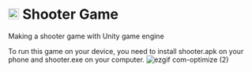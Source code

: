 # <img src="https://user-images.githubusercontent.com/103449830/234729212-150ee3e5-93d9-468f-9707-1f44130a4f36.png" height="22"> Shooter Game
Making a shooter game with Unity game engine

To run this game on your device, you need to install shooter.apk on your phone and shooter.exe on your computer.
![ezgif com-optimize (2)](https://github.com/Ray-Studio/Shooter-Game/assets/103449830/5b523a19-e888-4520-97bb-72b03cd14cef)
